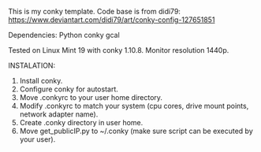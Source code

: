 This is my conky template.
Code base is from didi79:
https://www.deviantart.com/didi79/art/conky-config-127651851

Dependencies:
  Python
  conky
  gcal
  
Tested on Linux Mint 19 with conky 1.10.8. Monitor resolution 1440p.

INSTALATION:

1. Install conky.
2. Configure conky for autostart.
3. Move .conkyrc to your user home directory.
4. Modify .conkyrc to match your system (cpu cores, drive mount points, network adapter name).
5. Create .conky directory in user home.
6. Move	get_publicIP.py to ~/.conky (make sure script can be executed by your user).

